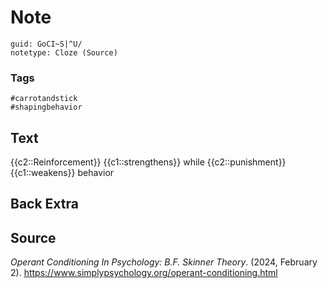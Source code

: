 # Note
```
guid: GoCI~S|^U/
notetype: Cloze (Source)
```

### Tags
```
#carrotandstick
#shapingbehavior
```

## Text
{{c2::Reinforcement}} {{c1::strengthens}} while {{c2::punishment}} {{c1::weakens}} behavior

## Back Extra


## Source
<i>Operant Conditioning In Psychology: B.F. Skinner Theory</i>. (2024, February 2). <a href="https://www.simplypsychology.org/operant-conditioning.html">https://www.simplypsychology.org/operant-conditioning.html</a>

